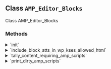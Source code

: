 ## Class `AMP_Editor_Blocks`

Class AMP_Editor_Blocks

### Methods
<details>
<summary>`init`</summary>

```php
public init()
```

Init.


</details>
<details>
<summary>`include_block_atts_in_wp_kses_allowed_html`</summary>

```php
public include_block_atts_in_wp_kses_allowed_html( $tags, $context )
```

Allowlist elements and attributes used for AMP.

This prevents AMP markup from being deleted in


</details>
<details>
<summary>`tally_content_requiring_amp_scripts`</summary>

```php
public tally_content_requiring_amp_scripts( $content )
```

Tally the AMP component scripts that are needed in a dirty AMP document.


</details>
<details>
<summary>`print_dirty_amp_scripts`</summary>

```php
public print_dirty_amp_scripts()
```

Print AMP scripts required for AMP components used in a non-AMP document (dirty AMP).


</details>
